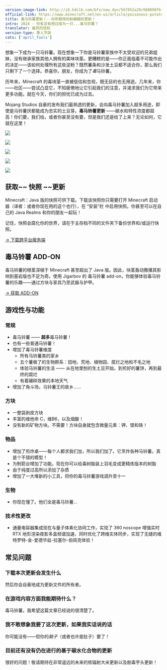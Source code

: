 ```yaml
---
version-image-link: http://i0.hdslb.com/bfs/new_dyn/567052a29c980098fbf99751f7f384e1558830935.png
official-link: https://www.minecraft.net/en-us/article/poisonous-potato-update
title: 毒马铃薯更新！--你所期待的粉糊糊状更新！
intro: 2024 - 你有没有想过成为一只...毒马铃薯？
translator: 最亮的信标
version-type: 愚人节版
cats: ['april_fools']
---
```

想象一下成为一只马铃薯。现在想象一下你是马铃薯家族中不太受欢迎的兄弟姐妹，没有继承家族其他人拥有的美味块茎。更糟糕的是——你正面临着不可能作出的决定——该如何处理所有这些淀粉？既然薯条和沙发土豆都不适合你，那么我们只剩下了一个选择。恭喜你，朋友，你成为了*毒*马铃薯。

历年来，Minecraft 的毒块茎一直被低估和忽视，既无目的也无用途。几年来，你——社区——尝试凸显它，不知疲倦地让它引起我们的注意，并渴求我们为它带来更多功能。就在今天，你们的担忧已成为过去。

Mojang Studios 自豪的发布我们最熟透的更新，会向毒马铃薯加入超多用途，即使是马铃薯厌都能成为忠实的土豆芽。**毒马铃薯更新** ——碳水和特性浓度都超高！你们要，我们给。或者你甚至没有要，但是我们还是给了上来？无论如何，它就在这里！

![](https://image.stapxs.cn/i/2024/04/01/april-fools_poisonous-potato_graphic_01.png)

![](https://image.stapxs.cn/i/2024/04/01/april-fools_poisonous-potato_graphic_02.png)

![](https://image.stapxs.cn/i/2024/04/01/april-fools_poisonous-potato_graphic_03_1.png)

![](https://image.stapxs.cn/i/2024/04/01/april-fools_poisonous-potato_graphic_04.png)

![](https://image.stapxs.cn/i/2024/04/01/april-fools_poisonous-potato_graphic_05_1.png)

## 获取~~ 快照 ~~更新
Minecraft：Java 版的快照可供下载。下载该快照你只需要打开 Minecraft 启动器（译者：或者你现在用的这个也行），在 “安装”栏 中启用快照。你甚至可以在自己的 Java Realms 和你的朋友一起玩！

记住，快照会腐化你的世界，请在于主存档不同的文件夹下备份世界和/或运行快照。

[-> 下载跨平台服务端](https://piston-data.mojang.com/v1/objects/846d3fe65b6dab3f8bf929a601e1f83d801d919c/server.jar)

## 毒马铃薯 ADD-ON
毒马铃薯的根茎深植于 Minecraft 甚至超出了 Java 版。因此，块茎轰动撒播其影响到基岩版也不足为奇。使用 Jigarbov 的 毒马铃薯 add-on，你能够体验毒马铃薯的乐趣——通过方块与家具乃至武器与护甲。

[-> 获取 ADD-ON](https://www.minecraft.net/en-us/marketplace/pdp?id=790be090-9bce-4870-85e7-cd868402c3e5)

## 游戏性与功能
### 常规
* 毒马铃薯 —— **超多**毒马铃薯！
* 也有一些普通马铃薯！
* 增加了毒马铃薯维度
    * 所有马铃薯类的家乡
    * 五个薯极了的生物群系：田地、荒地、植物园、腐烂之地和不毛之地
    * 体验马铃薯的生活 —— 从在地里刨的生土豆开始，到煎好的薯饼，再到最终的腐烂
    * 有着碾碎效果的本地天气
* 增加了角斗场，马铃薯王的故乡......

### 方块
* 一整袋剥皮方块
* 丰富的维他命 C，维B6，以及烟酸！
* 没有新的矿物方块。不需要！方块自身就包含微量元素：钾、镁和铁！

### 物品
* 增加了煎炸桌——每个人都求我们加，所以我们加了。它烹炸各种马铃薯。真是个不错的模型！
* 为制箭台增加了功能。现在你可以给毒树脂装上羽毛变成更精炼版本的树脂
* 由于纯度过高所以添加了杂质
* 增加了一大堆新的小工具，将你的毒马铃薯游戏调升至十一

### 生物
* 你现在懂了。他们全是毒马铃薯...

### 技术性更改
*  通量电容器集成现在与量子体素化协同工作，实现了 360 noscope 增强实时 RTX 地形渲染夜影多盒频谱加速，同时优化了跨维实体同步，实现了无缝的维特罗特-金-爱德华兹-拉塞尔-伯班克体验！

## 常见问题
### 下载本次更新会发生什么
然后你会自豪地成为更新文件的所有者。

### 在游戏内容方面我能期待什么？
毒马铃薯。我希望这篇文章已经说的很清楚了。

### 我不敢想象我要了这次更新，如果我实话说的话
你可能没有——但你的*脑子*（或者也许是肚子）要了！

### 目前还有没有仍在进行的基于碳水化合物的更新
很好的问题！敬请期待在非常遥远的未来的核辐射大米更新以及剧毒芋头更新！